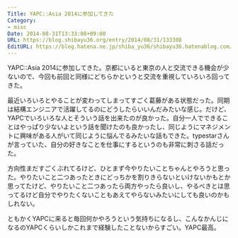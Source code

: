 ```yaml
---
Title: YAPC::Asia 2014に参加してきた
Category:
- misc
Date: 2014-08-31T13:33:08+09:00
URL: https://blog.shibayu36.org/entry/2014/08/31/133308
EditURL: https://blog.hatena.ne.jp/shiba_yu36/shibayu36.hatenablog.com/atom/entry/12921228815731678538
---
```


YAPC::Asia 2014に参加してきた。京都にいると東京の人と交流できる機会が少ないので、今回も前回と同様にどちらかというと交流を重視していろいろ回ってきた。

最近いろいろとやることが変わってしまってすごく葛藤がある状態だった。同期は結構エンジニアで活躍してるのにどうしたらいいんだみたいな感じ。だけど、YAPCでいろいろな人とそういう話を出来たのが良かった。自分一人でできることはやっぱり少ないよという話を聞けたのも良かったし、同じようにマネジメントに興味がある人がいて同じように悩んでるみたいな話もできた。typestarさんが言っていた、自分の好きなことを仕事にするというのも非常に刺さる話だった。

方向性まだすごくぶれてるけど、ひとまず今やりたいことちゃんとやろうと思った。やりたいこと二つあったときにどっちかを割りきらないといけないかもとか思ってたけど、やりたいこと二つあったら両方やったら良いし、やるべきとは思ってるけど自分でやりたくないこともあえてやらないみたいにしても良いのかもしれない。

ともかくYAPCに来ると毎回何かやろうという気持ちになるし、こんなかんじになるのYAPCくらいしかこれまで経験したことないからすごい。YAPC最高。
